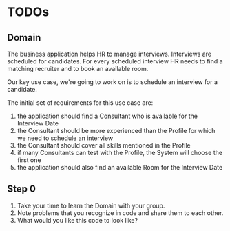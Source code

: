 # TODOs

## Domain

The business application helps HR to manage interviews. Interviews are scheduled for candidates.
For every scheduled interview HR needs to find a matching recruiter and to book an available room.

Our key use case, we're going to work on is to schedule an interview for a candidate.

The initial set of requirements for this use case are:

1. the application should find a Consultant who is available for the Interview Date
2. the Consultant should be more experienced than the Profile for which we need to schedule an interview
3. the Consultant should cover all skills mentioned in the Profile
4. if many Consultants can test with the Profile, the System will choose the first one
5. the application should also find an available Room for the Interview Date

## Step 0

1. Take your time to learn the Domain with your group.
2. Note problems that you recognize in code and share them to each other.
3. What would you like this code to look like?
